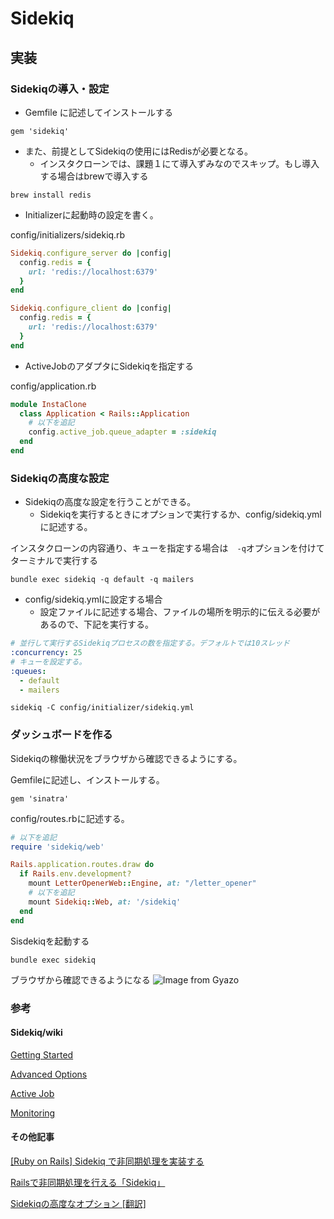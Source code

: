 # Sidekiq

## 実装
### Sidekiqの導入・設定
- Gemfile に記述してインストールする
```
gem 'sidekiq'
```

- また、前提としてSidekiqの使用にはRedisが必要となる。
  - インスタクローンでは、課題１にて導入ずみなのでスキップ。もし導入する場合はbrewで導入する
```
brew install redis
```

- Initializerに起動時の設定を書く。

config/initializers/sidekiq.rb
```rb
Sidekiq.configure_server do |config|
  config.redis = {
    url: 'redis://localhost:6379'
  }
end

Sidekiq.configure_client do |config|
  config.redis = {
    url: 'redis://localhost:6379'
  }
end
```
- ActiveJobのアダプタにSidekiqを指定する

config/application.rb
```rb
module InstaClone
  class Application < Rails::Application
    # 以下を追記
    config.active_job.queue_adapter = :sidekiq
  end
end
```

### Sidekiqの高度な設定
- Sidekiqの高度な設定を行うことができる。
  - Sidekiqを実行するときにオプションで実行するか、config/sidekiq.ymlに記述する。

インスタクローンの内容通り、キューを指定する場合は　`-q`オプションを付けてターミナルで実行する
```
bundle exec sidekiq -q default -q mailers
```

- config/sidekiq.ymlに設定する場合
  - 設定ファイルに記述する場合、ファイルの場所を明示的に伝える必要があるので、下記を実行する。
```yml
# 並行して実行するSidekiqプロセスの数を指定する。デフォルトでは10スレッド
:concurrency: 25
# キューを設定する。
:queues:
  - default
  - mailers
```
```
sidekiq -C config/initializer/sidekiq.yml
```

### ダッシュボードを作る
Sidekiqの稼働状況をブラウザから確認できるようにする。

Gemfileに記述し、インストールする。
```
gem 'sinatra'
```

config/routes.rbに記述する。
```rb
# 以下を追記
require 'sidekiq/web'

Rails.application.routes.draw do
  if Rails.env.development?
    mount LetterOpenerWeb::Engine, at: "/letter_opener"
    # 以下を追記
    mount Sidekiq::Web, at: '/sidekiq'
  end
end
```

Sisdekiqを起動する
```
bundle exec sidekiq
```

ブラウザから確認できるようになる
![Image from Gyazo](https://i.gyazo.com/8506fe49a0867ba31f0e4d0b74ffc10d.png)

### 参考
#### Sidekiq/wiki
[Getting Started](https://github.com/mperham/sidekiq/wiki/Getting-Started)

[Advanced Options](https://github.com/mperham/sidekiq/wiki/Advanced-Options)

[Active Job](https://github.com/mperham/sidekiq/wiki/Active-Job)

[Monitoring](https://github.com/mperham/sidekiq/wiki/Monitoring)

#### その他記事
[[Ruby on Rails] Sidekiq で非同期処理を実装する](https://dev.classmethod.jp/articles/ruby-on-rails-sidekiq/)

[Railsで非同期処理を行える「Sidekiq」](https://qiita.com/yumiyon/items/6835d90e621e73268021)

[Sidekiqの高度なオプション [翻訳]](https://qiita.com/ts-3156/items/a5f8794a79148c9cfcbe)
